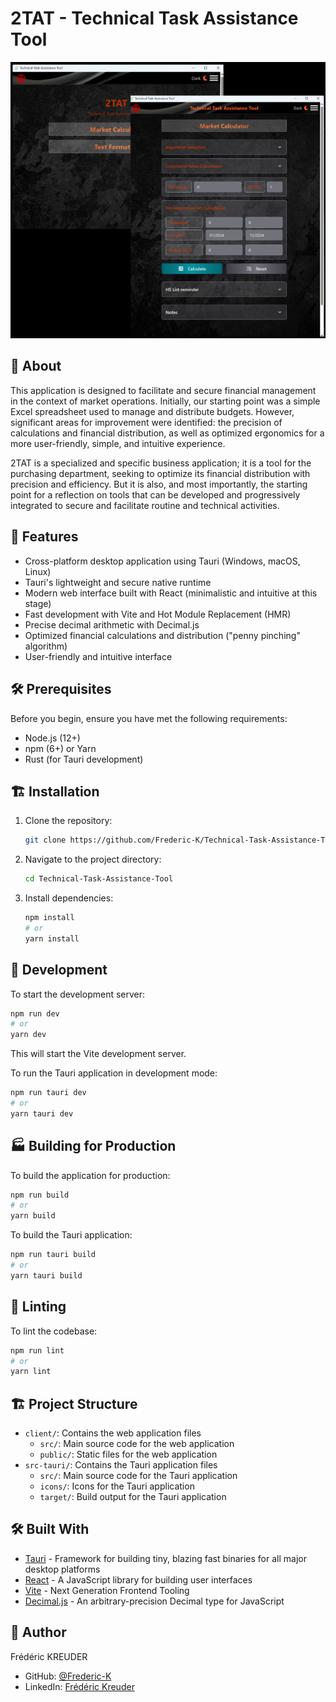 # 2TAT - Technical Task Assistance Tool

<p align="center">
  <img src="./client/public/images/2TAT-1.png" alt="2TAT Banner" width="600">
</p>

## 📖 About

This application is designed to facilitate and secure financial management in the context of market operations. Initially, our starting point was a simple Excel spreadsheet used to manage and distribute budgets. However, significant areas for improvement were identified: the precision of calculations and financial distribution, as well as optimized ergonomics for a more user-friendly, simple, and intuitive experience.

2TAT is a specialized and specific business application; it is a tool for the purchasing department, seeking to optimize its financial distribution with precision and efficiency. But it is also, and most importantly, the starting point for a reflection on tools that can be developed and progressively integrated to secure and facilitate routine and technical activities.

## 🚀 Features

- Cross-platform desktop application using Tauri (Windows, macOS, Linux)
- Tauri's lightweight and secure native runtime
- Modern web interface built with React (minimalistic and intuitive at this stage)
- Fast development with Vite and Hot Module Replacement (HMR)
- Precise decimal arithmetic with Decimal.js
- Optimized financial calculations and distribution ("penny pinching" algorithm)
- User-friendly and intuitive interface

## 🛠️ Prerequisites

Before you begin, ensure you have met the following requirements:

- Node.js (12+)
- npm (6+) or Yarn
- Rust (for Tauri development)

## 🏗️ Installation

1. Clone the repository:

   ```bash
   git clone https://github.com/Frederic-K/Technical-Task-Assistance-Tool.git
   ```

2. Navigate to the project directory:

   ```bash
   cd Technical-Task-Assistance-Tool
   ```

3. Install dependencies:
   ```bash
   npm install
   # or
   yarn install
   ```

## 🚦 Development

To start the development server:

```bash
npm run dev
# or
yarn dev
```

This will start the Vite development server.

To run the Tauri application in development mode:

```bash
npm run tauri dev
# or
yarn tauri dev
```

## 🏭 Building for Production

To build the application for production:

```bash
npm run build
# or
yarn build
```

To build the Tauri application:

```bash
npm run tauri build
# or
yarn tauri build
```

## 🧹 Linting

To lint the codebase:

```bash
npm run lint
# or
yarn lint
```

## 🏗️ Project Structure

- `client/`: Contains the web application files
  - `src/`: Main source code for the web application
  - `public/`: Static files for the web application
- `src-tauri/`: Contains the Tauri application files
  - `src/`: Main source code for the Tauri application
  - `icons/`: Icons for the Tauri application
  - `target/`: Build output for the Tauri application

## 🛠️ Built With

- [Tauri](https://tauri.app/) - Framework for building tiny, blazing fast binaries for all major desktop platforms
- [React](https://reactjs.org/) - A JavaScript library for building user interfaces
- [Vite](https://vitejs.dev/) - Next Generation Frontend Tooling
- [Decimal.js](https://mikemcl.github.io/decimal.js/) - An arbitrary-precision Decimal type for JavaScript

## 👤 Author

Frédéric KREUDER

- GitHub: [@Frederic-K](https://github.com/Frederic-K)
- LinkedIn: [Frédéric Kreuder](www.linkedin.com/in/frédéric-kreuder)

```

```
